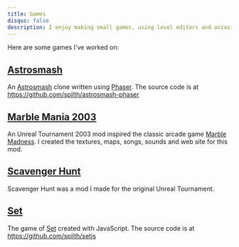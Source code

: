 ```yaml
---
title: Games
disqus: false
description: I enjoy making small games, using level editors and occasionally creating mods.
---
```


Here are some games I've worked on:

## [Astrosmash](http://astrosmash.spilth.org)

An [Astrosmash](https://en.wikipedia.org/wiki/Astrosmash) clone written using [Phaser](http://www.phaser.io). The source code is at <https://github.com/spilth/astrosmash-phaser>

## [Marble Mania 2003](https://vimeo.com/14423454)

An Unreal Tournament 2003 mod inspired the classic arcade game [Marble Madness](https://en.wikipedia.org/wiki/Marble_Madness). I created the textures, maps, songs, sounds and web site for this mod.

## [Scavenger Hunt](http://planetunreal.gamespy.com/View7ace.html?view=Articles.Detail&id=82)

Scavenger Hunt was a mod I made for the original Unreal Tournament. 

## [Set](http://set.spilth.org)

The game of [Set](https://en.wikipedia.org/wiki/Set_(game)) created with JavaScript. The source code is at <https://github.com/spilth/setjs>


